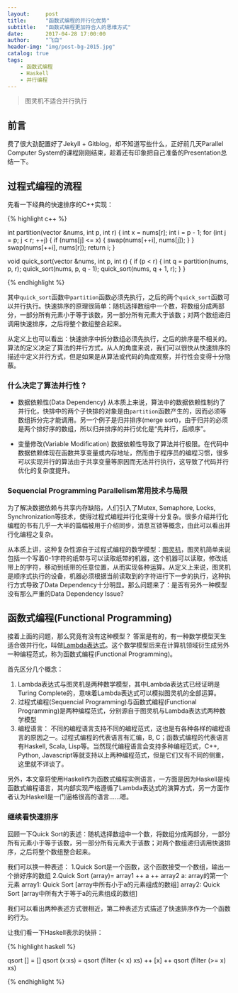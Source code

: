 ```yaml
---
layout:     post
title:      "函数式编程的并行化优势"
subtitle:   "函数式编程更加符合人的思维方式"
date:       2017-04-28 17:00:00
author:     "飞白"
header-img: "img/post-bg-2015.jpg"
catalog: true
tags:
    - 函数式编程
    - Haskell
    - 并行编程
---
```


> 图灵机不适合并行执行

## 前言

费了很大劲配置好了Jekyll + Gitblog，却不知道写些什么，正好前几天Parallel Computer System的课程刚刚结束，趁着还有印象把自己准备的Presentation总结一下。

## 过程式编程的流程

先看一下经典的快速排序的C++实现：

{% highlight c++ %}

int partition(vector<int> &nums, int p, int r)
{
	int x = nums[r];
	int i = p - 1;
	for (int j = p; j < r; ++j)
	{
		if (nums[j] <= x)
		{
			swap(nums[++i], nums[j]);
		}
	}
	swap(nums[++i], nums[r]);
	return i;
}

void quick_sort(vector<int> &nums, int p, int r)
{
	if (p < r)
	{
		int q = partition(nums, p, r);
		quick_sort(nums, p, q - 1); 
		quick_sort(nums, q + 1, r);
	}
}

{% endhighlight %}

其中`quick_sort`函数中`partition`函数必须先执行，之后的两个`quick_sort`函数可以并行执行。快速排序的原理很简单：随机选择数组中一个数，将数组分成两部分，一部分所有元素小于等于该数，另一部分所有元素大于该数；对两个数组递归调用快速排序，之后将整个数组整合起来。

从定义上也可以看出：快速排序中拆分数组必须先执行，之后的排序是不相关的。算法的定义决定了算法的并行方式，从人的角度来说，我们可以很快从快速排序的描述中定义并行方式，但是如果是从算法或代码的角度观察，并行性会变得十分隐蔽。

### 什么决定了算法并行性？
* 数据依赖性(Data Dependency)
从本质上来说，算法中的数据依赖性制约了并行化，快排中的两个子快排的对象是由`partition`函数产生的，因而必须等数组拆分完才能调用。另一个例子是归并排序(merge sort)，由于归并的必须是两个排好序的数组，所以归并排序的并行优化是“先并行，后顺序”。

* 变量修改(Variable Modification)
数据依赖性导致了算法并行极限。在代码中数据依赖体现在函数共享变量或内存地址，然而由于程序员的编程习惯，很多可以实现并行的算法由于共享变量等原因而无法并行执行，这导致了代码并行优化的复杂度提升。

### Sequencial Programming Parallelism常用技术与局限
为了解决数据依赖与共享内存缺陷，人们引入了Mutex, Semaphore, Locks, Synchronization等技术，使得过程式编程并行化变得十分复杂。很多介绍并行化编程的书有几乎一大半的篇幅被用于介绍同步，消息互锁等概念，由此可以看出并行化编程之复杂。

从本质上讲，这种复杂性源自于过程式编程的数学模型：[图灵机](https://en.wikipedia.org/wiki/Turing_machine)，图灵机简单来说包括一个写着0-1字符的纸带与可以读取纸带的机器，这个机器可以读取，修改纸带上的字符，移动到纸带的任意位置，从而实现各种运算。从定义上来说，图灵机是顺序式执行的设备，机器必须根据当前读取到的字符进行下一步的执行，这种执行方式导致了Data Dependency十分明显。那么问题来了：是否有另外一种模型没有那么严重的Data Dependency Issue?

## 函数式编程(Functional Programming)
接着上面的问题，那么究竟有没有这种模型？ 答案是有的，有一种数学模型天生适合做并行化，叫做[Lambda表达式](https://en.wikipedia.org/wiki/Lambda_calculus)。这个数学模型后来在计算机领域衍生成另外一种编程范式，称为函数式编程(Functional Programming)。

首先区分几个概念：
1. Lambda表达式与图灵机是两种数学模型，其中Lambda表达式已经证明是Turing Complete的，意味着Lambda表达式可以模拟图灵机的全部运算。
2. 过程式编程(Sequencial Programming)与函数式编程(Functional Programming)是两种编程范式，分别源自于图灵机与Lambda表达式两种数学模型
3. 编程语言： 不同的编程语言支持不同的编程范式，这也是有各种各样的编程语言的原因之一。过程式编程的代表语言有汇编，B, C；函数式编程的代表语言有Haskell, Scala, Lisp等。当然现代编程语言会支持多种编程范式，C++, Python, Javascript等就支持以上两种编程范式，但是它们又有不同的侧重，这里就不详谈了。

另外，本文章将使用Haskell作为函数式编程实例语言，一方面是因为Haskell是纯函数式编程语言，其内部实现严格遵循了Lambda表达式的演算方式，另一方面作者认为Haskell是一门逼格很高的语言......嗯。

### 继续看快速排序

回顾一下Quick Sort的表述：随机选择数组中一个数，将数组分成两部分，一部分所有元素小于等于该数，另一部分所有元素大于该数；对两个数组递归调用快速排序，之后将整个数组整合起来。

我们可以换一种表述：
1.Quick Sort是一个函数，这个函数接受一个数组，输出一个排好序的数组
2.Quick Sort (array)= array1 ++ a ++ array2
                      a: array的第一个元素
                      array1: Quick Sort [array中所有小于a的元素组成的数组]
                      array2: Quick Sort [array中所有大于等于a的元素组成的数组]

我们可以看出两种表述方式很相近，第二种表述方式描述了快速排序作为一个函数的行为。

让我们看一下Haskell表示的快排：

{% highlight haskell %}

qsort [] = []
qsort (x:xs) = qsort (filter (< x) xs) ++ [x] ++ qsort (filter (>= x) xs)

{% endhighlight %}